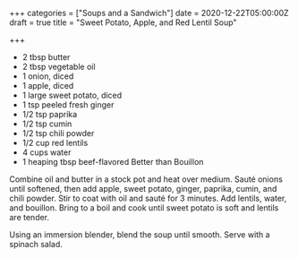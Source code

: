 +++
categories = ["Soups and a Sandwich"]
date = 2020-12-22T05:00:00Z
draft = true
title = "Sweet Potato, Apple, and Red Lentil Soup"

+++
* 2 tbsp butter
* 2 tbsp vegetable oil
* 1 onion, diced
* 1 apple, diced
* 1 large sweet potato, diced
* 1 tsp peeled fresh ginger
* 1/2 tsp paprika
* 1/2 tsp cumin
* 1/2 tsp chili powder
* 1/2 cup red lentils
* 4 cups water
* 1 heaping tbsp beef-flavored Better than Bouillon

Combine oil and butter in a stock pot and heat over medium. Sauté onions until softened, then add apple, sweet potato, ginger, paprika, cumin, and chili powder. Stir to coat with oil and sauté for 3 minutes. Add lentils, water, and bouillon. Bring to a boil and cook until sweet potato is soft and lentils are tender. 

Using an immersion blender, blend the soup until smooth. Serve with a spinach salad.